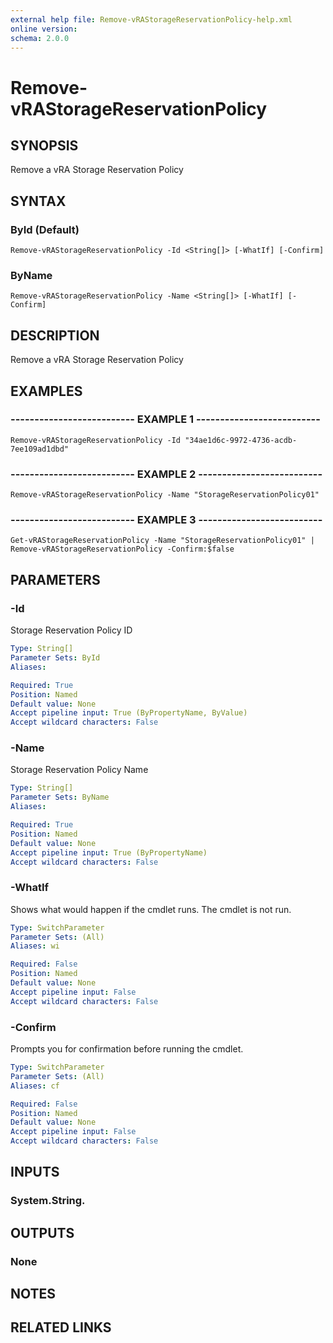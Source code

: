 ```yaml
---
external help file: Remove-vRAStorageReservationPolicy-help.xml
online version: 
schema: 2.0.0
---
```


# Remove-vRAStorageReservationPolicy

## SYNOPSIS
Remove a vRA Storage Reservation Policy

## SYNTAX

### ById (Default)
```
Remove-vRAStorageReservationPolicy -Id <String[]> [-WhatIf] [-Confirm]
```

### ByName
```
Remove-vRAStorageReservationPolicy -Name <String[]> [-WhatIf] [-Confirm]
```

## DESCRIPTION
Remove a vRA Storage Reservation Policy

## EXAMPLES

### -------------------------- EXAMPLE 1 --------------------------
```
Remove-vRAStorageReservationPolicy -Id "34ae1d6c-9972-4736-acdb-7ee109ad1dbd"
```

### -------------------------- EXAMPLE 2 --------------------------
```
Remove-vRAStorageReservationPolicy -Name "StorageReservationPolicy01"
```

### -------------------------- EXAMPLE 3 --------------------------
```
Get-vRAStorageReservationPolicy -Name "StorageReservationPolicy01" | Remove-vRAStorageReservationPolicy -Confirm:$false
```

## PARAMETERS

### -Id
Storage Reservation Policy ID

```yaml
Type: String[]
Parameter Sets: ById
Aliases: 

Required: True
Position: Named
Default value: None
Accept pipeline input: True (ByPropertyName, ByValue)
Accept wildcard characters: False
```

### -Name
Storage Reservation Policy Name

```yaml
Type: String[]
Parameter Sets: ByName
Aliases: 

Required: True
Position: Named
Default value: None
Accept pipeline input: True (ByPropertyName)
Accept wildcard characters: False
```

### -WhatIf
Shows what would happen if the cmdlet runs.
The cmdlet is not run.

```yaml
Type: SwitchParameter
Parameter Sets: (All)
Aliases: wi

Required: False
Position: Named
Default value: None
Accept pipeline input: False
Accept wildcard characters: False
```

### -Confirm
Prompts you for confirmation before running the cmdlet.

```yaml
Type: SwitchParameter
Parameter Sets: (All)
Aliases: cf

Required: False
Position: Named
Default value: None
Accept pipeline input: False
Accept wildcard characters: False
```

## INPUTS

### System.String.

## OUTPUTS

### None

## NOTES

## RELATED LINKS

